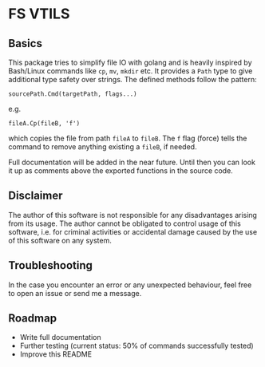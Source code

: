 # FS VTILS


## Basics

This package tries to simplify file IO with golang and is heavily inspired by Bash/Linux commands like `cp`, `mv`, `mkdir` etc.
It provides a `Path` type to give additional type safety over strings. The defined methods follow the pattern:

    sourcePath.Cmd(targetPath, flags...)

e.g.

    fileA.Cp(fileB, 'f')
    
which copies the file from path `fileA` to `fileB`. The `f` flag (force) tells the command to remove anything existing a `fileB`, if needed.

Full documentation will be added in the near future.
Until then you can look it up as comments above the exported functions in the source code.


## Disclaimer

The author of this software is not responsible for any disadvantages arising from its usage.
The author cannot be obligated to control usage of this software, i.e. for criminal activities or accidental damage caused by the use of this software on any system.

## Troubleshooting

In the case you encounter an error or any unexpected behaviour, feel free to open an issue or send me a message.

## Roadmap

- Write full documentation
- Further testing (current status: 50% of commands successfully tested)
- Improve this README
